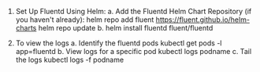 1. Set Up Fluentd Using Helm:
a. Add the Fluentd Helm Chart Repository (if you haven't already):
	helm repo add fluent https://fluent.github.io/helm-charts
	helm repo update
b. helm install fluentd fluent/fluentd

2. To view the logs
a. Identify the fluentd pods kubectl get pods -l app=fluentd
b. View logs for a specific pod kubectl logs podname
c. Tail the logs kubectl logs -f podname
